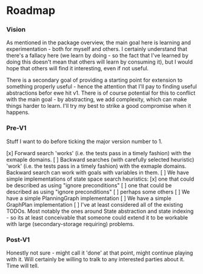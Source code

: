 # Roadmap

### Vision

As mentioned in the package overview, the main goal here is learning and experimentation - both for myself and others.
I certainly understand that there's a fallacy here (we learn by doing - so the fact that I've learned by doing this doesn't mean that others will learn by consuming it), but I would hope that others will find it interesting, even if not useful.

There is a secondary goal of providing a starting point for extension to something properly useful - hence the attention that I'll pay to finding useful abstractions befor ewe hit v1.
There is of course potential for this to conflict with the main goal - by abstracting, we add complexity, which can make things harder to learn. I'll try my best to strike a good compromise when it happens.

### Pre-V1

Stuff I want to do before ticking the major version number to 1.

[x] Forward search 'works' (i.e. the tests pass in a timely fashion) with the exmaple domains.
[ ] Backward searches (with carefully selected heuristic) 'work' (i.e. the tests pass in a timely fashion) with the exmaple domains. Backward search can work with goals with variables in them.
[ ] We have simple implementations of state space search heuristics:
    [x] one that could be described as using "ignore preconditions"
    [ ] one that could be described as using "ignore preconditions"
    [ ] perhaps some others
[ ] We have a simple PlanningGraph implementation
[ ] We have a simple GraphPlan implementation
[ ] I've at least considered all of the existing TODOs. Most notably the ones around State abstraction and state indexing - so its at least conceivable that someone could extend it to be workable with large (secondary-storage requiring) problems.

### Post-V1

Honestly not sure - might call it 'done' at that point, might continue playing with it. Will certainly be willing to tralk to any interested parties about it. Time will tell.